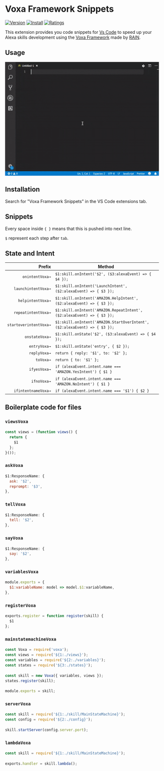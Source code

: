 # Voxa Framework Snippets

[![Version](https://vsmarketplacebadge.apphb.com/version-short/wuelcas.vscode-voxa-framework-snippets.svg)](https://vsmarketplacebadge.apphb.com/version-short/wuelcas.vscode-voxa-framework-snippets.svg)
[![Install](https://vsmarketplacebadge.apphb.com/installs-short/wuelcas.vscode-voxa-framework-snippets.svg)](https://vsmarketplacebadge.apphb.com/installs-short/wuelcas.vscode-voxa-framework-snippets.svg)
[![Ratings](https://vsmarketplacebadge.apphb.com/rating-short/wuelcas.vscode-voxa-framework-snippets.svg)](https://vsmarketplacebadge.apphb.com/rating-short/wuelcas.vscode-voxa-framework-snippets.svg)

This extension provides you code snippets for [Vs Code](https://code.visualstudio.com/) to speed up your Alexa skills development using the [Voxa Framework](http://voxa.ai/) made by [RAIN](https://rain.agency/).


## Usage

![Use Extension](images/usage.gif)

## Installation

Search for "Voxa Framework Snippets" in the VS Code extensions tab.

## Snippets

Every space inside `{ }` means that this is pushed into next line.

`$` represent each step after `tab`.

## State and Intent

|  Prefix               | Method                                                                   |
| --------------------: | ------------------------------------------------------------------------ |
|       `onintentVoxa→` | `$1:skill.onIntent('$2', ($3:alexaEvent) => { $4 });`                    |
|   `launchintentVoxa→` | `$1:skill.onIntent('LaunchIntent', ($2:alexaEvent) => { $3 });`          |
|     `helpintentVoxa→` | `$1:skill.onIntent('AMAZON.HelpIntent', ($2:alexaEvent) => { $3 });`     |
|   `repeatintentVoxa→` | `$1:skill.onIntent('AMAZON.RepeatIntent', ($2:alexaEvent) => { $3 });`   |
|`startoverintentVoxa→` | `$1:skill.onIntent('AMAZON.StartOverIntent', ($2:alexaEvent) => { $3 });`|
|        `onstateVoxa→` | `$1:skill.onState('$2', ($3:alexaEvent) => { $4 });`                     |
|          `entryVoxa→` | `$1:skill.onState('entry', { $2 });`                                     |
|          `replyVoxa→` | `return { reply: '$1', to: '$2' };`                                      |
|             `toVoxa→` | `return { to: '$1' };`                                                   |
|          `ifyesVoxa→` | `if (alexaEvent.intent.name === 'AMAZON.YesIntent') { $1 }`              |
|           `ifnoVoxa→` | `if (alexaEvent.intent.name === 'AMAZON.NoIntent') { $1 }`               |
|   `ifintentnameVoxa→` | `if (alexaEvent.intent.name === '$1') { $2 }`                            |

## Boilerplate code for files

### `viewsVoxa`

```js
const views = (function views() {
  return {
    $1
  };
}());
```

### `askVoxa`

```js
$1:ResponseName: {
  ask: '$2',
  reprompt: '$3',
},
```

### `tellVoxa`

```js
$1:ResponseName: {
  tell: '$2',
},
```

### `sayVoxa`

```js
$1:ResponseName: {
  say: '$2',
},
```

### `variablesVoxa`

```js
module.exports = {
  $1:variableName: model => model.$1:variableName,
},
```

### `registerVoxa`

```js
exports.register = function register(skill) {
  $1
};
```

### `mainstatemachineVoxa`

```js
const Voxa = require('voxa');
const views = require('${1:./views}');
const variables = require('${2:./variables}');
const states = require('${3:./states}');

const skill = new Voxa({ variables, views });
states.register(skill);

module.exports = skill;
```

### `serverVoxa`

```js
const skill = require('${1:./skill/MainStateMachine}');
const config = require('${2:./config}');

skill.startServer(config.server.port);
```

### `lambdaVoxa`

```js
const skill = require('${1:./skill/MainStateMachine}');

exports.handler = skill.lambda();
```